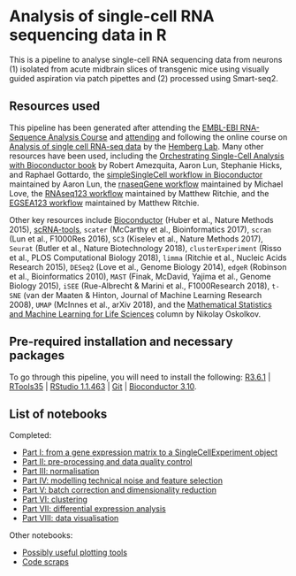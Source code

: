 # Analysis of single-cell RNA sequencing data in R
This is a pipeline to analyse single-cell RNA sequencing data from neurons (1) isolated from acute midbrain slices of transgenic mice using visually guided aspiration via patch pipettes and (2) processed using Smart-seq2.

## Resources used
This pipeline has been generated after attending the [EMBL-EBI RNA-Sequence Analysis Course](https://www.ebi.ac.uk/training/events/2019/rna-sequence-analysis) and [attending](https://training.csx.cam.ac.uk/bioinformatics/event/2823386) and following the online course on [Analysis of single cell RNA-seq data](https://github.com/hemberg-lab/scRNA.seq.course) by the [Hemberg Lab](https://www.sanger.ac.uk/science/groups/hemberg-group). Many other resources have been used, including the [Orchestrating Single-Cell Analysis with Bioconductor book](https://bioconductor.org/books/release/OSCA/) by Robert Amezquita, Aaron Lun, Stephanie Hicks, and Raphael Gottardo, the [simpleSingleCell workflow in Bioconductor](https://bioconductor.org/packages/3.9/workflows/html/simpleSingleCell.html) maintained by Aaron Lun, the [rnaseqGene workflow](https://bioconductor.org/packages/3.10/workflows/html/rnaseqGene.html) maintained by Michael Love, the [RNAseq123 workflow](https://bioconductor.org/packages/3.10/workflows/html/RNAseq123.html) maintained by Matthew Ritchie, and the [EGSEA123 workflow](https://bioconductor.org/packages/3.10/workflows/html/EGSEA123.html) maintained by Matthew Ritchie.

Other key resources include [Bioconductor](http://www.bioconductor.org/) (Huber et al., Nature Methods 2015), [scRNA-tools](https://www.scrna-tools.org/), `scater` (McCarthy et al., Bioinformatics 2017), `scran` (Lun et al., F1000Res 2016), `SC3` (Kiselev et al., Nature Methods 2017), `Seurat` (Butler et al., Nature Biotechnology 2018), `clusterExperiment` (Risso et al., PLOS Computational Biology 2018), `limma` (Ritchie et al., Nucleic Acids Research 2015), `DESeq2` (Love et al., Genome Biology 2014), `edgeR` (Robinson et al., Bioinformatics 2010), `MAST` (Finak, McDavid, Yajima et al., Genome Biology 2015), `iSEE` (Rue-Albrecht & Marini et al., F1000Research 2018), `t-SNE` (van der Maaten & Hinton, Journal of Machine Learning Research 2008), `UMAP` (McInnes et al., arXiv 2018), and the [Mathematical Statistics and Machine Learning for Life Sciences](https://towardsdatascience.com/tagged/stats-ml-life-sciences) column by Nikolay Oskolkov.

## Pre-required installation and necessary packages
To go through this pipeline, you will need to install the following: [R3.6.1](https://cran.r-project.org/) | [RTools35](https://cran.r-project.org/bin/windows/Rtools/) | [RStudio 1.1.463](https://www.rstudio.com/products/rstudio/download/) | [Git](https://git-scm.com/) | [Bioconductor 3.10](https://www.bioconductor.org/install/).

## List of notebooks
Completed:
* [Part I: from a gene expression matrix to a SingleCellExperiment object](https://github.com/opavon/PAG_scRNAseq_analysis/blob/master/PAG_scRNAseq_analysis_Part1.Rmd)
* [Part II: pre-processing and data quality control](https://github.com/opavon/PAG_scRNAseq_analysis/blob/master/PAG_scRNAseq_analysis_Part2.Rmd)
* [Part III: normalisation](https://github.com/opavon/PAG_scRNAseq_analysis/blob/master/PAG_scRNAseq_analysis_Part3.Rmd)
* [Part IV: modelling technical noise and feature selection](https://github.com/opavon/PAG_scRNAseq_analysis/blob/master/PAG_scRNAseq_analysis_Part4.Rmd)
* [Part V: batch correction and dimensionality reduction](https://github.com/opavon/PAG_scRNAseq_analysis/blob/master/PAG_scRNAseq_analysis_Part5.Rmd)
* [Part VI: clustering](https://github.com/opavon/PAG_scRNAseq_analysis/blob/master/PAG_scRNAseq_analysis_Part6.Rmd)
* [Part VII: differential expression analysis](https://github.com/opavon/PAG_scRNAseq_analysis/blob/master/PAG_scRNAseq_analysis_Part7.Rmd)
* [Part VIII: data visualisation](https://github.com/opavon/PAG_scRNAseq_analysis/blob/master/PAG_scRNAseq_analysis_Part8.Rmd)

Other notebooks:
* [Possibly useful plotting tools](https://github.com/opavon/PAG_scRNAseq_analysis/blob/master/PAG_scRNAseq_analysis_PlottingDevel.Rmd)
* [Code scraps](https://github.com/opavon/PAG_scRNAseq_analysis/blob/master/PAG_scRNAseq_analysis_scraps.Rmd)
